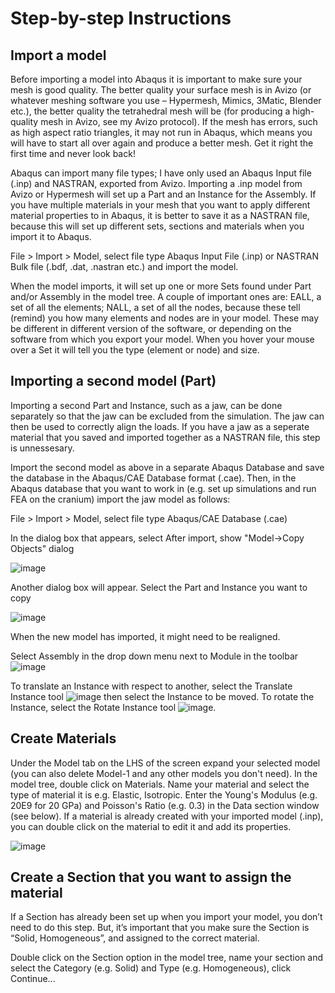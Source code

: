 # Step-by-step Instructions
## Import a model
Before importing a model into Abaqus it is important to make sure your mesh is good quality. The better quality your surface mesh is in Avizo (or whatever meshing software you use – Hypermesh, Mimics, 3Matic, Blender etc.), the better quality the tetrahedral mesh will be (for producing a high-quality mesh in Avizo, see my Avizo protocol). If the mesh has errors, such as high aspect ratio triangles, it may not run in Abaqus, which means you will have to start all over again and produce a better mesh. Get it right the first time and never look back!

Abaqus can import many file types; I have only used an Abaqus Input file (.inp) and NASTRAN, exported from Avizo. Importing a .inp model from Avizo or Hypermesh will set up a Part and an Instance for the Assembly. If you have multiple materials in your mesh that you want to apply different material properties to in Abaqus, it is better to save it as a NASTRAN file, because this will set up different sets, sections and materials when you import it to Abaqus.

File > Import > Model, select file type Abaqus Input File (.inp) or NASTRAN Bulk file (.bdf, .dat, .nastran etc.) and import the model.

When the model imports, it will set up one or more Sets found under Part and/or Assembly in the model tree. A couple of important ones are: EALL, a set of all the elements; NALL, a set of all the nodes, because these tell (remind) you how many elements and nodes are in your model. These may be different in different version of the software, or depending on the software from which you export your model. When you hover your mouse over a Set it will tell you the type (element or node) and size.

## Importing a second model (Part)
Importing a second Part and Instance, such as a jaw, can be done separately so that the jaw can be excluded from the simulation. The jaw can then be used to correctly align the loads. If you have a jaw as a seperate material that you saved and imported together as a NASTRAN file, this step is unnessesary. 

Import the second model as above in a separate Abaqus Database and save the database in the Abaqus/CAE Database format (.cae). Then, in the Abaqus database that you want to work in (e.g. set up simulations and run FEA on the cranium) import the jaw model as follows: 

File > Import > Model, select file type Abaqus/CAE Database (.cae)

In the dialog box that appears, select After import, show "Model->Copy Objects" dialog

![image](https://user-images.githubusercontent.com/80410515/111630399-3cf94c00-87ea-11eb-8ef2-13f25e02fb08.png)

Another dialog box will appear. Select the Part and Instance you want to copy

![image](https://user-images.githubusercontent.com/80410515/111630442-471b4a80-87ea-11eb-80bc-8fb2ac543ce6.png)

When the new model has imported, it might need to be realigned.

Select Assembly in the drop down menu next to Module in the toolbar ![image](https://user-images.githubusercontent.com/80410515/111631298-2273a280-87eb-11eb-9685-ace0180e25ac.png)

To translate an Instance with respect to another, select the Translate Instance tool ![image](https://user-images.githubusercontent.com/80410515/111631347-315a5500-87eb-11eb-8233-167e3b9bced4.png) then select the Instance to be moved. To rotate the Instance, select the Rotate Instance tool ![image](https://user-images.githubusercontent.com/80410515/111631379-3c14ea00-87eb-11eb-95f4-d40e60973cd2.png).

## Create Materials
Under the Model tab on the LHS of the screen expand your selected model (you can also delete Model-1 and any other models you don't need). In the model tree, double click on Materials. Name your material and select the type of material it is e.g. Elastic, Isotropic. Enter the Young's Modulus (e.g. 20E9 for 20 GPa) and Poisson's Ratio (e.g. 0.3) in the Data section window (see below). If a material is already created with your imported model (.inp), you can double click on the material to edit it and add its properties.

![image](https://user-images.githubusercontent.com/80410515/111631806-c1000380-87eb-11eb-9e9d-766b0e2ab5b9.png)

## Create a Section that you want to assign the material
If a Section has already been set up when you import your model, you don’t need to do this step. But, it’s important that you make sure the Section is “Solid, Homogeneous”, and assigned to the correct material. 

Double click on the Section option in the model tree, name your section and select the Category (e.g. Solid) and Type (e.g. Homogeneous), click Continue...

